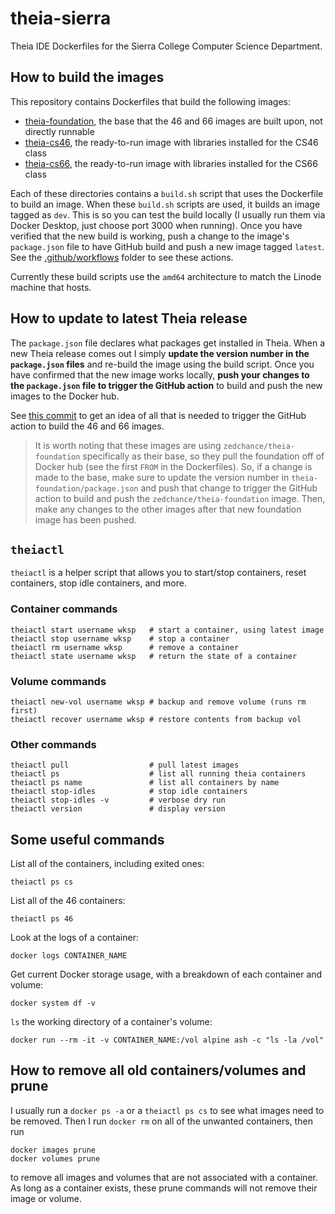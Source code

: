 # theia-sierra

Theia IDE Dockerfiles for the Sierra College Computer Science Department.

## How to build the images

This repository contains Dockerfiles that build the following images:

- [theia-foundation](https://github.com/zedchance/theia-sierra/tree/master/theia-foundation), the base that the 46 and 66 images are built upon, not directly runnable
- [theia-cs46](https://github.com/zedchance/theia-sierra/tree/master/theia-cs46), the ready-to-run image with libraries installed for the CS46 class
- [theia-cs66](https://github.com/zedchance/theia-sierra/tree/master/theia-cs66), the ready-to-run image with libraries installed for the CS66 class

Each of these directories contains a `build.sh` script that uses the Dockerfile to build an image.
When these `build.sh` scripts are used, it builds an image tagged as `dev`.
This is so you can test the build locally (I usually run them via Docker Desktop, just choose port 3000 when running).
Once you have verified that the new build is working, push a change to the image's `package.json` file to have GitHub build and push a new image tagged `latest`.
See the [.github/workflows](https://github.com/zedchance/theia-sierra/tree/master/.github/workflows) folder to see these actions.

Currently these build scripts use the `amd64` architecture to match the Linode machine that hosts.

## How to update to latest Theia release

The `package.json` file declares what packages get installed in Theia.
When a new Theia release comes out I simply **update the version number in the `package.json` files** and re-build the image using the build script.
Once you have confirmed that the new image works locally, **push your changes to the `package.json` file to trigger the GitHub action** to build and push the new images to the Docker hub.

See [this commit](https://github.com/zedchance/theia-sierra/commit/d8adfdeb996ea61901d79e09ac1fda9977505554) to get an idea of all that is needed to trigger the GitHub action to build the 46 and 66 images.

> It is worth noting that these images are using `zedchance/theia-foundation` specifically as their base, so they pull the foundation off of Docker hub (see the first `FROM` in the Dockerfiles).
So, if a change is made to the base, make sure to update the version number in `theia-foundation/package.json` and push that change to trigger the GitHub action to build and push the `zedchance/theia-foundation` image.
Then, make any changes to the other images after that new foundation image has been pushed.

## `theiactl`

`theiactl` is a helper script that allows you to start/stop containers, reset containers, stop idle containers, and more.

### Container commands

```
theiactl start username wksp   # start a container, using latest image
theiactl stop username wksp    # stop a container
theiactl rm username wksp      # remove a container
theiactl state username wksp   # return the state of a container
```

### Volume commands

```
theiactl new-vol username wksp # backup and remove volume (runs rm first)
theiactl recover username wksp # restore contents from backup vol
```

### Other commands

```
theiactl pull                  # pull latest images
theiactl ps                    # list all running theia containers
theiactl ps name               # list all containers by name
theiactl stop-idles            # stop idle containers
theiactl stop-idles -v         # verbose dry run
theiactl version               # display version
```

## Some useful commands

List all of the containers, including exited ones:

```
theiactl ps cs
```

List all of the 46 containers:

```
theiactl ps 46
```

Look at the logs of a container:

```
docker logs CONTAINER_NAME
```

Get current Docker storage usage, with a breakdown of each container and volume:

```
docker system df -v
```

`ls` the working directory of a container's volume:

```
docker run --rm -it -v CONTAINER_NAME:/vol alpine ash -c "ls -la /vol"
```

## How to remove all old containers/volumes and prune

I usually run a `docker ps -a` or a `theiactl ps cs` to see what images need to be removed.
Then I run `docker rm` on all of the unwanted containers, then run

```
docker images prune
docker volumes prune
```

to remove all images and volumes that are not associated with a container.
As long as a container exists, these prune commands will not remove their image or volume.

